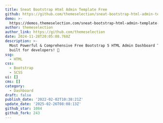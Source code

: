 ```yaml
---
title: Sneat Bootstrap Html Admin Template Free
github: https://github.com/themeselection/sneat-bootstrap-html-admin-template-free
demo: >-
  https://demos.themeselection.com/sneat-bootstrap-html-admin-template-free/html/
author: themeselection
author_link: https://github.com/themeselection
date: 2024-11-28T20:05:08.768Z
description: >-
  Most Powerful & Comprehensive Free Bootstrap 5 HTML Admin Dashboard Template
  built for developers! 🚀
ssg:
  - HTML
css:
  - Bootstrap
  - SCSS
ui: []
cms: []
category:
  - Dashboard
draft: false
publish_date: '2022-02-02T10:38:21Z'
update_date: '2025-02-26T08:08:13Z'
github_star: 1084
github_fork: 243
---
```

